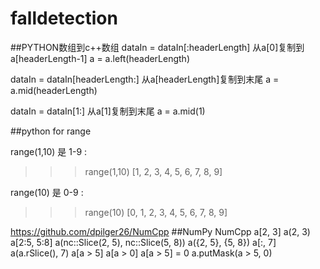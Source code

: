 # falldetection

##PYTHON数组到c++数组 
dataIn = dataIn[:headerLength]
从a[0]复制到a[headerLength-1]
a = a.left(headerLength)

dataIn = dataIn[headerLength:]
从a[headerLength]复制到末尾
a = a.mid(headerLength) 

dataIn = dataIn[1:]
从a[1]复制到末尾
a = a.mid(1)

##python for range

range(1,10) 是 1-9 :
>>> range(1,10)
[1, 2, 3, 4, 5, 6, 7, 8, 9]

range(10) 是 0-9 :
>>> range(10)
[0, 1, 2, 3, 4, 5, 6, 7, 8, 9]


https://github.com/dpilger26/NumCpp
##NumPy					NumCpp
a[2, 3]					a(2, 3)
a[2:5, 5:8]				a(nc::Slice(2, 5), nc::Slice(5, 8))
						a({2, 5}, {5, 8})
a[:, 7]					a(a.rSlice(), 7)
a[a > 5]				a[a > 0]
a[a > 5] = 0			a.putMask(a > 5, 0)